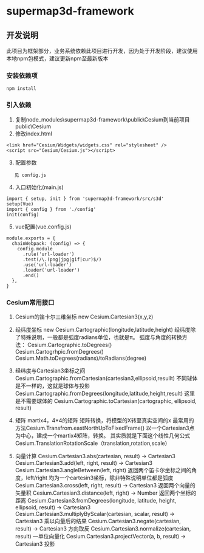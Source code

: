 # supermap3d-framework

## 开发说明
此项目为框架部分，业务系统依赖此项目进行开发，因为处于开发阶段，建议使用本地npm包模式，建议更新npm至最新版本
### 安装依赖项
```
npm install
```
### 引入依赖
1. 复制node_modules\supermap3d-framework\public\Cesium到当前项目public\Cesium
2. 修改index.html
```
<link href="Cesium/Widgets/widgets.css" rel="stylesheet" />
<script src="Cesium/Cesium.js"></script>
```
3. 配置参数
```
   见 config.js
```
4. 入口初始化(main.js)
```
import { setup, init } from 'supermap3d-framework/src/s3d'
setup(Vue)
import { config } from './config'
init(config)
```
5. vue配置(vue.config.js)
```
module.exports = {
  chainWebpack: (config) => {
    config.module
      .rule('url-loader')
      .test(/\.(png|jpg|gif|cur)$/)
      .use('url-loader')
      .loader('url-loader')
      .end()
  },
}
```
### Cesium常用接口
1. Cesium的笛卡尔三维坐标 new Cesium.Cartesian3(x,y,z)
2. 经纬度坐标 new Cesium.Cartographic(longitude,latitude,height)
   经纬度除了特殊说明，一般都是弧度radians单位，也就是π。
   弧度与角度的转换方法：
   Cesium.Cartographic.toDegrees()
   Cesium.Cartogrhpic.fromDegrees()
   Cesium.Math.toDegrees(radians)/toRadians(degree)

3. 经纬度与Cartesian3坐标之间
   Cesium.Cartographic.fromCartesian(cartesian3,ellipsoid,resullt) 
   不同球体是不一样的，这就是球体与投影
   Cesium.Cartographic.fromDegrees(longitude,latitude,height,result) 
   这里是不需要球体的
   Cesium.Cartographic.toCartesian(cartographic, ellipsoid, result)
4. 矩阵
   martix4，4*4的矩阵 矩阵转换，将模型的X转至真实空间的x
   最常用的方法Cesium.Transfrom.eastNorthUpToFixedFrame() 以一个Cartesian3点为中心，建成一个martix4矩阵，转换。
   其实质就是下面这个线性几何公式
   Cesium.TranslationRotationScale（translation,rotation,scale）

5. 向量计算
   Cesium.Cartesian3.abs(cartesian, result) → Cartesian3
   Cesium.Cartesian3.add(left, right, result) → Cartesian3
   Cesium.Cartesian3.angleBetween(left, right) 返回两个笛卡尔坐标之间的角度，left/right 均为一个cartesin3坐标，除非特殊说明单位都是弧度
   Cesium.Cartesian3.cross(left, right, result) → Cartesian3 返回两个向量的矢量积
   Cesium.Cartesian3.distance(left, right) → Number 返回两个坐标的距离
   Cesium.Cartesian3.fromDegrees(longitude, latitude, height, ellipsoid, result) → Cartesian3
   Cesium.Cartesian3.multiplyByScalar(cartesian, scalar, result) → Cartesian3   乘以向量后的结果
   Cesium.Cartesian3.negate(cartesian, result) → Cartesian3 方向取反
   Cesium.Cartesian3.normalize(cartesian, result) —单位向量化
   Cesium.Cartesian3.projectVector(a, b, result) → Cartesian3 投影